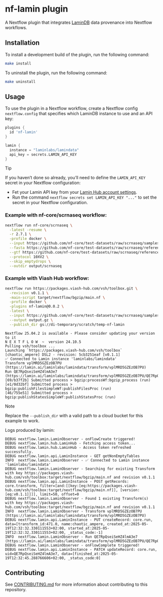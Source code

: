 # nf-lamin plugin

A Nextflow plugin that integrates
[LaminDB](https://github.com/laminlabs/lamindb) data provenance into
Nextflow workflows.

## Installation

To install a development build of the plugin, run the following command:

```bash
make install
```

To uninstall the plugin, run the following command:

```bash
make uninstall
```

## Usage

To use the plugin in a Nextflow workflow, create a Nextflow config
`nextflow.config` that specifies which LaminDB instance to use and an
API key:

```groovy
plugins {
  id 'nf-lamin'
}

lamin {
  instance = "laminlabs/lamindata"
  api_key = secrets.LAMIN_API_KEY
}
```

> [!TIP]
>
> If you haven’t done so already, you’ll need to define the
> `LAMIN_API_KEY` secret in your Nextflow configuration:
>
> - Fet your Lamin API key from your [Lamin Hub account
>   settings](https://lamin.ai/settings).
> - Run the command `nextflow secrets set LAMIN_API_KEY "..."` to set
>   the secret in your Nextflow configuration.

### Example with nf-core/scrnaseq workflow:

```bash
nextflow run nf-core/scrnaseq \
  -latest -resume \
  -r 2.7.1 \
  -profile docker \
  --input https://github.com/nf-core/test-datasets/raw/scrnaseq/samplesheet-2-0.csv \
  --fasta https://github.com/nf-core/test-datasets/raw/scrnaseq/reference/GRCm38.p6.genome.chr19.fa \
  --gtf https://github.com/nf-core/test-datasets/raw/scrnaseq/reference/gencode.vM19.annotation.chr19.gtf \
  --protocol 10XV2 \
  --skip_emptydrops \
  --outdir output/scrnaseq
```

### Example with Viash Hub workflow:

```bash
nextflow run https://packages.viash-hub.com/vsh/toolbox.git \
  -revision v0.1.1 \
  -main-script target/nextflow/bgzip/main.nf \
  -profile docker \
  -plugins nf-lamin@0.0.2 \
  -latest \
  --input https://github.com/nf-core/test-datasets/raw/scrnaseq/samplesheet-2-0.csv \
  --output output.gz \
  --publish_dir gs://di-temporary/scratch/temp-nf-lamin
```

    Nextflow 25.04.2 is available - Please consider updating your version to it
    N E X T F L O W  ~  version 24.10.5
    Pulling vsh/toolbox ...
    Launching `https://packages.viash-hub.com/vsh/toolbox` [chaotic_ampere] DSL2 - revision: 5cb3251eaf [v0.1.1]
    ✅ Connected to Lamin instance 'laminlabs/lamindata'
    Transform vplMRD5GZEzOB7PU (https://lamin.ai/laminlabs/lamindata/transform/vplMRD5GZEzOB7PU)
    Run QE7RpQseiSeHZ4lmA3e7 (https://lamin.ai/laminlabs/lamindata/transform/vplMRD5GZEzOB7PU/QE7RpQseiSeHZ4lmA3e7)
    [69/b37f2b] Submitted process > bgzip:processWf:bgzip_process (run)
    [e1/0d32bf] Submitted process > bgzip:publishFilesSimpleWf:publishFilesProc (run)
    [46/755e51] Submitted process > bgzip:publishStatesSimpleWf:publishStatesProc (run)

> [!NOTE]
>
> Replace the `--publish_dir` with a valid path to a cloud bucket for
> this example to work.

Logs produced by lamin:

    DEBUG nextflow.lamin.LaminObserver - onFlowCreate triggered!
    DEBUG nextflow.lamin.hub.LaminHub - Fetching access token...
    DEBUG nextflow.lamin.hub.LaminHub - Access token refreshed successfully.
    DEBUG nextflow.lamin.api.LaminInstance - GET getNonEmptyTables
    INFO  nextflow.lamin.LaminObserver - ✅ Connected to Lamin instance 'laminlabs/lamindata'
    DEBUG nextflow.lamin.LaminObserver - Searching for existing Transform with key https://packages.viash-hub.com/vsh/toolbox:target/nextflow/bgzip/main.nf and revision v0.1.1
    DEBUG nextflow.lamin.api.LaminInstance - POST getRecords: core.transform, filter=[and:[[key:[eq:https://packages.viash-hub.com/vsh/toolbox:target/nextflow/bgzip/main.nf]], [version:[eq:v0.1.1]]]], limit=50, offset=0
    DEBUG nextflow.lamin.LaminObserver - Found 1 existing Transform(s) with key https://packages.viash-hub.com/vsh/toolbox:target/nextflow/bgzip/main.nf and revision v0.1.1
    INFO  nextflow.lamin.LaminObserver - Transform vplMRD5GZEzOB7PU (https://lamin.ai/laminlabs/lamindata/transform/vplMRD5GZEzOB7PU)
    DEBUG nextflow.lamin.api.LaminInstance - PUT createRecord: core.run, data=[transform_id:471.0, name:chaotic_ampere, created_at:2025-05-19T12:32:32.330111553+02:00, started_at:2025-05-19T12:32:32.330111553+02:00, _status_code:-1]
    INFO  nextflow.lamin.LaminObserver - Run QE7RpQseiSeHZ4lmA3e7 (https://lamin.ai/laminlabs/lamindata/transform/vplMRD5GZEzOB7PU/QE7RpQseiSeHZ4lmA3e7)
    DEBUG nextflow.lamin.LaminObserver - onFlowComplete triggered!
    DEBUG nextflow.lamin.api.LaminInstance - PATCH updateRecord: core.run, uid=QE7RpQseiSeHZ4lmA3e7, data=[finished_at:2025-05-19T12:32:45.288766606+02:00, _status_code:0]

## Contributing

See [CONTRIBUTING.md](CONTRIBUTING.md) for more information about
contributing to this repository.
